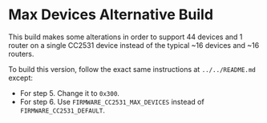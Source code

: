# Max Devices Alternative Build

This build makes some alterations in order to support 44 devices and 1 router on a single CC2531 device instead of the typical ~16 devices and ~16 routers.

To build this version, follow the exact same instructions at `../../README.md` except:
- For step 5. Change it to `0x300`.
- For step 6. Use `FIRMWARE_CC2531_MAX_DEVICES` instead of `FIRMWARE_CC2531_DEFAULT`.

